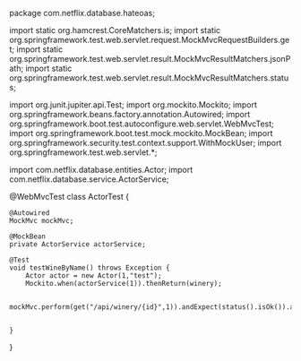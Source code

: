 package com.netflix.database.hateoas;

import static org.hamcrest.CoreMatchers.is;
import static org.springframework.test.web.servlet.request.MockMvcRequestBuilders.get;
import static org.springframework.test.web.servlet.result.MockMvcResultMatchers.jsonPath;
import static org.springframework.test.web.servlet.result.MockMvcResultMatchers.status;



import org.junit.jupiter.api.Test;
import org.mockito.Mockito;
import org.springframework.beans.factory.annotation.Autowired;
import org.springframework.boot.test.autoconfigure.web.servlet.WebMvcTest;
import org.springframework.boot.test.mock.mockito.MockBean;
import org.springframework.security.test.context.support.WithMockUser;
import org.springframework.test.web.servlet.*;

import com.netflix.database.entities.Actor;
import com.netflix.database.service.ActorService;



@WebMvcTest
class ActorTest {
	
	@Autowired
	MockMvc mockMvc;
	
	@MockBean
	private ActorService actorService;
	
	@Test
	void testWineByName() throws Exception {
		Actor actor = new Actor(1,"test");
		Mockito.when(actorService(1)).thenReturn(winery);
		
		mockMvc.perform(get("/api/winery/{id}",1)).andExpect(status().isOk()).andExpect(jsonPath("$.id",is(1)));
				
		
	}
	
	
	
	

}

